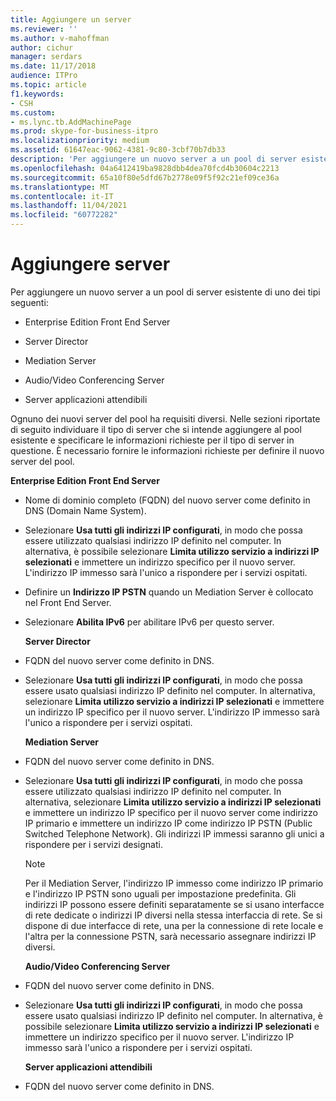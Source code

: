 ```yaml
---
title: Aggiungere un server
ms.reviewer: ''
ms.author: v-mahoffman
author: cichur
manager: serdars
ms.date: 11/17/2018
audience: ITPro
ms.topic: article
f1.keywords:
- CSH
ms.custom:
- ms.lync.tb.AddMachinePage
ms.prod: skype-for-business-itpro
ms.localizationpriority: medium
ms.assetid: 61647eac-9062-4381-9c80-3cbf70b7db33
description: 'Per aggiungere un nuovo server a un pool di server esistente di uno dei tipi seguenti:'
ms.openlocfilehash: 04a6412419ba9828dbb4dea70fcd4b30604c2213
ms.sourcegitcommit: 65a10f80e5dfd67b2778e09f5f92c21ef09ce36a
ms.translationtype: MT
ms.contentlocale: it-IT
ms.lasthandoff: 11/04/2021
ms.locfileid: "60772282"
---
```

# <a name="add-server"></a>Aggiungere server
 
Per aggiungere un nuovo server a un pool di server esistente di uno dei tipi seguenti:
  
- Enterprise Edition Front End Server
    
- Server Director
    
- Mediation Server
    
- Audio/Video Conferencing Server
    
- Server applicazioni attendibili
    
Ognuno dei nuovi server del pool ha requisiti diversi. Nelle sezioni riportate di seguito individuare il tipo di server che si intende aggiungere al pool esistente e specificare le informazioni richieste per il tipo di server in questione. È necessario fornire le informazioni richieste per definire il nuovo server del pool.
  
 **Enterprise Edition Front End Server**
  
- Nome di dominio completo (FQDN) del nuovo server come definito in DNS (Domain Name System).
    
- Selezionare **Usa tutti gli indirizzi IP configurati**, in modo che possa essere utilizzato qualsiasi indirizzo IP definito nel computer. In alternativa, è possibile selezionare **Limita utilizzo servizio a indirizzi IP selezionati** e immettere un indirizzo specifico per il nuovo server. L'indirizzo IP immesso sarà l'unico a rispondere per i servizi ospitati.
    
- Definire un **Indirizzo IP PSTN** quando un Mediation Server è collocato nel Front End Server.
    
- Selezionare **Abilita IPv6** per abilitare IPv6 per questo server.
    
  **Server Director**
  
- FQDN del nuovo server come definito in DNS.
    
- Selezionare **Usa tutti gli indirizzi IP configurati**, in modo che possa essere usato qualsiasi indirizzo IP definito nel computer. In alternativa, selezionare **Limita utilizzo servizio a indirizzi IP selezionati** e immettere un indirizzo IP specifico per il nuovo server. L'indirizzo IP immesso sarà l'unico a rispondere per i servizi ospitati.
    
  **Mediation Server**
  
- FQDN del nuovo server come definito in DNS.
    
- Selezionare **Usa tutti gli indirizzi IP configurati**, in modo che possa essere utilizzato qualsiasi indirizzo IP definito nel computer. In alternativa, selezionare **Limita utilizzo servizio a indirizzi IP selezionati** e immettere un indirizzo IP specifico per il nuovo server come indirizzo IP primario e immettere un indirizzo IP come indirizzo IP PSTN (Public Switched Telephone Network). Gli indirizzi IP immessi saranno gli unici a rispondere per i servizi designati.
    
    > [!NOTE]
    > Per il Mediation Server, l'indirizzo IP immesso come indirizzo IP primario e l'indirizzo IP PSTN sono uguali per impostazione predefinita. Gli indirizzi IP possono essere definiti separatamente se si usano interfacce di rete dedicate o indirizzi IP diversi nella stessa interfaccia di rete. Se si dispone di due interfacce di rete, una per la connessione di rete locale e l'altra per la connessione PSTN, sarà necessario assegnare indirizzi IP diversi. 
  
  **Audio/Video Conferencing Server**
  
- FQDN del nuovo server come definito in DNS.
    
- Selezionare **Usa tutti gli indirizzi IP configurati**, in modo che possa essere usato qualsiasi indirizzo IP definito nel computer. In alternativa, è possibile selezionare **Limita utilizzo servizio a indirizzi IP selezionati** e immettere un indirizzo specifico per il nuovo server. L'indirizzo IP immesso sarà l'unico a rispondere per i servizi ospitati.
    
  **Server applicazioni attendibili**
  
- FQDN del nuovo server come definito in DNS.
    

